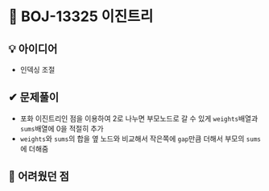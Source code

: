 # 🔎 BOJ-13325 이진트리
## 💡 아이디어
- 인덱싱 조절
## ✔ 문제풀이
- 포화 이진트리인 점을 이용하여 2로 나누면 부모노드로 갈 수 있게 `weights`배열과 `sums`배열에 0을 적절히 추가
- `weights`와 `sums`의 합을 옆 노드와 비교해서 작은쪽에 `gap`만큼 더해서 부모의 `sums`에 더해줌

## 🤕 어려웠던 점